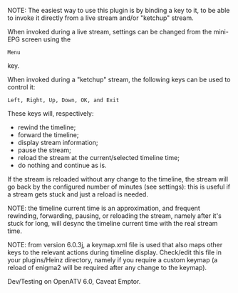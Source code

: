 NOTE: The easiest way to use this plugin is
by binding a key to it, to be able to invoke
it directly from a live stream and/or
"ketchup" stream.

When invoked during a live stream, settings
can be changed from the mini-EPG screen
using the

    Menu

key.

When invoked during a "ketchup" stream, the
following keys can be used to control it:

    Left, Right, Up, Down, OK, and Exit

These keys will, respectively:
- rewind the timeline;
- forward the timeline;
- display stream information;
- pause the stream;
- reload the stream at the current/selected
timeline time;
- do nothing and continue as is.

If the stream is reloaded without any change
to the timeline, the stream will go back by
the configured number of minutes (see
settings):  this is useful if a stream gets
stuck and just a reload is needed.

NOTE: the timeline current time is an
approximation, and frequent rewinding,
forwarding, pausing, or reloading the stream,
namely after it's stuck for long, will desync
the timeline current time with the real stream
time.

NOTE: from version 6.0.3j, a keymap.xml file
is used that also maps other keys to the
relevant actions during timeline display.
Check/edit this file in your plugins/Heinz
directory, namely if you require a custom
keymap (a reload of enigma2 will be required
after any change to the keymap).

Dev/Testing on OpenATV 6.0, Caveat Emptor.
